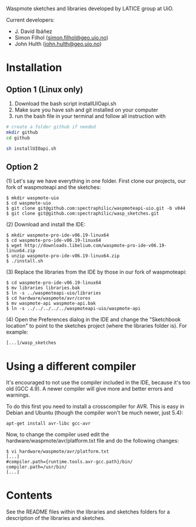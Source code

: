 Waspmote sketches and libraries developed by LATICE group at UiO.

Current developers:
- J. David Ibáñez
- Simon Filhol 	([simon.filhol@geo.uio.no](simon.filhol@geo.uio.no))
- John Hulth	([john.hulth@geo.uio.no](john.hulth@geo.uio.no))

# Installation

## Option 1 (Linux only)
1. Download the bash script installUIOapi.sh
2. Make sure you have ssh and git installed on your computer
3. run the bash file in your terminal and follow all instruction with

```bash
# create a folder github if needed
mkdir github
cd github

sh installUIOapi.sh
```


## Option 2

(1) Let's say we have everything in one folder. First clone our projects, our
fork of waspmoteapi and the sketches:

    $ mkdir waspmote-uio
    $ cd waspmote-uio
    $ git clone git@github.com:spectraphilic/waspmoteapi-uio.git -b v044
    $ git clone git@github.com:spectraphilic/wasp_sketches.git

(2) Download and install the IDE:

    $ mkdir waspmote-pro-ide-v06.19-linux64
    $ cd waspmote-pro-ide-v06.19-linux64
    $ wget http://downloads.libelium.com/waspmote-pro-ide-v06.19-linux64.zip
    $ unzip waspmote-pro-ide-v06.19-linux64.zip
    $ ./install.sh

(3) Replace the libraries from the IDE by those in our fork of waspmoteapi:

    $ cd waspmote-pro-ide-v06.19-linux64
    $ mv libraries libraries.bak
    $ ln -s ../waspmoteapi-uio/libraries
    $ cd hardware/waspmote/avr/cores
    $ mv waspmote-api waspmote-api.bak
    $ ln -s ../../../../../waspmoteapi-uio/waspmote-api

(4) Open the Preferences dialog in the IDE and change the "Sketchbook location"
to point to the sketches project (where the libraries folder is). For example:

    [...]/wasp_sketches


# Using a different compiler

It's encouraged to not use the compiler included in the IDE, because it's too
old (GCC 4.9). A newer compiler will give more and better errors and warnings.

To do this first you need to install a crosscompiler for AVR. This is easy in
Debian and Ubuntu (though the compiler won't be much newer, just 5.4):

    apt-get install avr-libc gcc-avr

Now, to change the compiler used edit the hardware/waspmote/avr/platform.txt
file and do the following changes:

    $ vi hardware/waspmote/avr/platform.txt
    [...]
    #compiler.path={runtime.tools.avr-gcc.path}/bin/
    compiler.path=/usr/bin/
    [...]


# Contents

See the README files within the libraries and sketches folders for a
description of the libraries and sketches.
